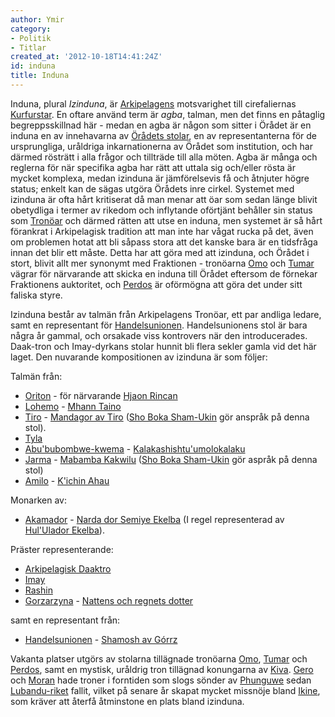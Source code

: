 ```yaml
---
author: Ymir
category:
- Politik
- Titlar
created_at: '2012-10-18T14:41:24Z'
id: induna
title: Induna
---
```

Induna, plural *Izinduna*, är [Arkipelagens] motsvarighet till cirefaliernas [Kurfurstar]. En oftare använd term är *agba*, talman, men det finns en påtaglig begreppsskillnad här - medan en agba är någon som sitter i Örådet är en induna en av innehavarna av [Örådets stolar], en av representanterna för de ursprungliga, uråldriga inkarnationerna av Örådet som institution, och har därmed rösträtt i alla frågor och tillträde till alla möten. Agba är många och reglerna för när specifika agba har rätt att uttala sig och/eller rösta är mycket komplexa, medan izinduna är jämförelsevis få och åtnjuter högre status; enkelt kan de sägas utgöra Örådets inre cirkel. Systemet med izinduna är ofta hårt kritiserat då man menar att öar som sedan länge blivit obetydliga i termer av rikedom och inflytande oförtjänt behåller sin status som [Tronöar] och därmed rätten att utse en induna, men systemet är så hårt förankrat i Arkipelagisk tradition att man inte har vågat rucka på det, även om problemen hotat att bli såpass stora att det kanske bara är en tidsfråga innan det blir ett måste. Detta har att göra med att izinduna, och Örådet i stort, blivit allt mer synonymt med Fraktionen - tronöarna [Omo] och [Tumar] vägrar för närvarande att skicka en induna till Örådet eftersom de förnekar Fraktionens auktoritet, och [Perdos] är oförmögna att göra det under sitt faliska styre.

Izinduna består av talmän från Arkipelagens Tronöar, ett par andliga ledare, samt en representant för [Handelsunionen]. Handelsunionens stol är bara några år gammal, och orsakade viss kontrovers när den introducerades. Daak-tron och Imay-dyrkans stolar hunnit bli flera sekler gamla vid det här laget. Den nuvarande kompositionen av izinduna är som följer:

Talmän från:

-   [Oriton] - för närvarande [Hjaon Rincan]
-   [Lohemo] - [Mhann Taino]
-   [Tiro] - [Mandagor av Tiro] ([Sho Boka Sham-Ukin] gör anspråk på denna stol).
-   [Tyla]
-   [Abu'bubombwe-kwema] - [Kalakashishtu'umolokalaku]
-   [Jarma] - [Mabamba Kakwilu] ([Sho Boka Sham-Ukin] gör aspråk på denna stol)
-   [Amilo] - [K'ichin Ahau]

Monarken av:

-   [Akamador] - [Narda dor Semiye Ekelba] (I regel representerad av [Hul'Ulador Ekelba]).

Präster representerande:

-   [Arkipelagisk Daaktro]
-   [Imay]
-   [Rashin]
-   [Gorzarzyna] - [Nattens och regnets dotter]

samt en representant från:

-   [Handelsunionen] - [Shamosh av Górrz]

Vakanta platser utgörs av stolarna tillägnade tronöarna [Omo], [Tumar] och [Perdos], samt en mystisk, uråldrig tron tillägnad konungarna av [Kiva]. [Gero] och [Moran] hade troner i forntiden som slogs sönder av [Phunguwe] sedan [Lubandu-riket] fallit, vilket på senare år skapat mycket missnöje bland [Ikine], som kräver att återfå åtminstone en plats bland izinduna.

  [Arkipelagens]: Stora_Arkipelagen
  [Kurfurstar]: Kurfurstar
  [Örådets stolar]: Örådets_stolar
  [Tronöar]: Tronö
  [Omo]: Omo
  [Tumar]: Tumar
  [Perdos]: Perdos
  [Handelsunionen]: Handelsunionen
  [Oriton]: Oriton
  [Hjaon Rincan]: Hjaon_Rincan
  [Lohemo]: Lohemo
  [Mhann Taino]: Mhann_Taino
  [Tiro]: Tiro
  [Mandagor av Tiro]: Mandagor_av_Tiro
  [Sho Boka Sham-Ukin]: Sho_Boka_Sham-Ukin
  [Tyla]: Tyla
  [Abu'bubombwe-kwema]: Abububombwe-kwema
  [Kalakashishtu'umolokalaku]: Kalakashishtuumolokalaku
  [Jarma]: Jarma
  [Mabamba Kakwilu]: Mabamba_Kakwilu
  [Amilo]: Amilo
  [K'ichin Ahau]: Kichin_Ahau
  [Akamador]: Drottning_Nardas_Rike
  [Narda dor Semiye Ekelba]: Narda_dor_Semiye_Ekelba
  [Hul'Ulador Ekelba]: HulUlador_Ekelba
  [Arkipelagisk Daaktro]: Arkipelagisk_Daaktro
  [Imay]: Imay
  [Rashin]: Rashin
  [Gorzarzyna]: Gorzarzyna
  [Nattens och regnets dotter]: Nattens_och_regnets_dotter
  [Shamosh av Górrz]: Shamosh_av_Górrz
  [Kiva]: Kiva
  [Gero]: Gero
  [Moran]: Moran
  [Phunguwe]: Phunguwe
  [Lubandu-riket]: Lubandu-riket
  [Ikine]: Ikine